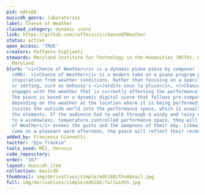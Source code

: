 ```yaml
---
pid: mdh168
musicdh_genre: laboratories
label: Chance of Weather
claimed_category: dynamic score
link: https://github.com/raffazizzi/chanceOfWeather
status: active
open_access: 'TRUE'
creators: Raffaele Viglianti
stewards: Maryland Institute for Technology in the Humanities (MITH), University of
  Maryland
blurb: "<i>Chance of Weather</i> is a dynamic piano piece by composer Joseph L. Arkfeld
  (UMD). <i>Chance of Weather</i> is a modern take on a piano program piece that takes
  inspiration from weather conditions. Rather than focusing on a specific condition
  or setting, such as Debussy's <i>Jardins sous la pluie</i>, <i>Chance of Weather</i>
  engages with the weather that is currently affecting the performance environment.
  The piece is based on a dynamic digital score that follows pre-composed patterns
  depending on the weather at the location where it is being performed. The piece
  invites the outside world into the performance space, which is usually sterile to
  the elements. If the audience had to walk through a windy and rainy evening to get
  to a windowless, temperature controlled performance space, they will find that <i>Chance
  of Weather</i> evokes the gusts and the dampness of their day. Likewise, if they
  came on a pleasant warm afternoon, the piece will reflect their recent experience."
added_by: Francesca Giannetti
twitter: "@jo_frankie"
tools_used: MEI, Verovio
code_repository:
order: '167'
layout: musicdh_item
collection: musicdh
thumbnail: img/derivatives/simple/mdh168/thumbnail.jpg
full: img/derivatives/simple/mdh168/fullwidth.jpg
---
```

